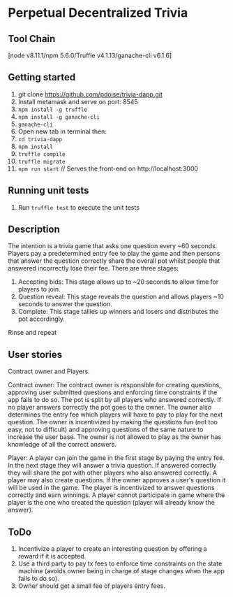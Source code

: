 # Perpetual Decentralized Trivia
## Tool Chain 
[node v8.11.1/npm 5.6.0/Truffle v4.1.13/ganache-cli v6.1.6]

## Getting started
1. git clone https://github.com/pdoise/trivia-dapp.git
1. Install metamask and serve on port: 8545
1. ```npm install -g truffle```
1. ```npm install -g ganache-cli```
1. ```ganache-cli```
1. Open new tab in terminal then:
1. ```cd trivia-dapp```
1. ```npm install```
1. ```truffle compile```
1. ```truffle migrate```
1. ```npm run start```
// Serves the front-end on http://localhost:3000

## Running unit tests
  1. Run `truffle test` to execute the unit tests
  
## Description
The intention is a trivia game that asks one question every ~60 seconds. Players pay a predetermined entry fee to play the game and then persons that answer the question correctly share the overall pot whilst people that answered incorrectly lose their fee. There are three stages:
1. Accepting bids: This stage allows up to ~20 seconds to allow time for players to join.
2. Question reveal: This stage reveals the question and allows players ~10 seconds to answer the question.
3. Complete: This stage tallies up winners and losers and distributes the pot accordingly.

Rinse and repeat

## User stories
Contract owner and Players.

Contract owner: The contract owner is responsible for creating questions, approving user submitted questions and enforcing time constraints if the app fails to do so. 
The pot is split by all players who answered correctly. If no player answers correctly the pot goes to the owner.
The owner also determines the entry fee which players will have to pay to play for the next question.
The owner is incentivized by making the questions fun (not too easy, not to difficult) and approving questions of the same nature to increase the user base.
The owner is not allowed to play as the owner has knowledge of all the correct answers.

Player: A player can join the game in the first stage by paying the entry fee. In the next stage they will answer a trivia question.
If answered correctly they will share the pot with other players who also answered correctly. A player may also create questions.
If the owner approves a user's question it will be used in the game. The player is incentivized to answer questions correctly and earn winnings.
A player cannot participate in game where the player is the one who created the question (player will already know the answer).

## ToDo
1. Incentivize a player to create an interesting question by offering a reward if it is accepted.
2. Use a third party to pay tx fees to enforce time constraints on the state machine (avoids owner being in charge of stage changes when the app fails to do so).
3. Owner should get a small fee of players entry fees.
